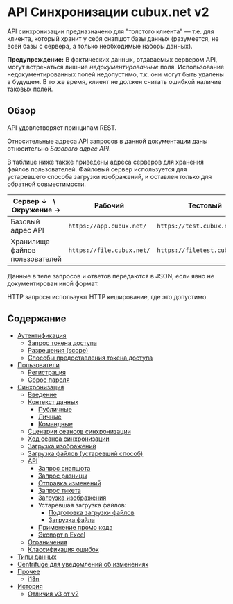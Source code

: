 API Синхронизации cubux.net v2
==============================

API синхронизации предназначено для "толстого клиента" — т.е. для
клиента, который хранит у себя снапшот базы данных (разумеется, не всей
базы с сервера, а только необходимые наборы данных).

**Предупреждение:** В фактических данных, отдаваемых сервером API, могут
встречаться лишние _недокументированные_ поля. Использование
недокументированных полей недопустимо, т.к. они могут быть удалены в
будущем. В то же время, клиент не должен считать ошибкой наличие таковых
полей.


Обзор
-----

API удовлетворяет принципам REST.

Относительные адреса API запросов в данной документации даны
относительно _Базового адрес API_.

В таблице ниже также приведены адреса серверов для хранения файлов
пользователей. Файловый сервер используется для устаревшего способа
загрузки изображений, и оставлен только для обратной совместимости.

Сервер ↓   \   Окружение →     | Рабочий                   | Тестовый
------------------------------ | ------------------------- | --------
Базовый адрес API              | `https://app.cubux.net/`  | `https://test.cubux.net/`
Хранилище файлов пользователей | `https://file.cubux.net/` | `https://filetest.cubux.net/`

Данные в теле запросов и ответов передаются в JSON, если явно не
документирован иной формат.

HTTP запросы используют HTTP кеширование, где это допустимо.


Содержание
----------

*   [Аутентификация](auth/README.md)
    *   [Запрос токена доступа](auth/request.md)
    *   [Разрешения (scope)](auth/scopes.md)
    *   [Способы предоставления токена доступа](auth/grant_types.md)
*   [Пользователи](user/README.md)
    *   [Регистрация](user/sign-up.md)
    *   [Сброс пароля](user/password-reset.md)
*   [Синхронизация](sync/README.md)
    *   [Введение](sync/01-intro.md)
    *   [Контекст данных](sync/02-context.md)
        *   [Публичные](sync/context/global.md)
        *   [Личные](sync/context/user.md)
        *   [Командные](sync/context/team.md)
    *   [Сценарии сеансов синхронизации](sync/03-scenarios.md)
    *   [Ход сеанса синхронизации](sync/04-workflow.md)
    *   [Загрузка изображений](sync/10-images.md)
    *   [Загрузка файлов (устаревший способ)](sync/10-uploads.old.md)
    *   [API](sync/api/README.md)
        *   [Запрос снапшота](sync/api/snapshot.md)
        *   [Запрос разницы](sync/api/diff.md)
        *   [Отправка изменений](sync/api/submit.md)
        *   [Запрос тикета](sync/api/ticket.md)
        *   [Загрузка изображения](sync/api/upload-image.md)
        *   Устаревшая загрузка файлов:
            *   [Подготовка загрузки файлов](sync/api/uploader.old.md)
            *   [Загрузка файла](sync/api/upload.old.md)
        *   [Применение промо кода](sync/api/apply-promo-code.md)
        *   [Экспорт в Excel](sync/api/export-xls.md)
    *   [Ограничения](sync/20-limitations.md)
    *   [Классификация ошибок](sync/30-errors.md)
*   [Типы данных](type/README.md)
*   [Centrifuge для уведомлений об изменениях](centrifuge/README.md)
*   [Прочее](misc/README.md)
    *   [i18n](misc/i18n.md)
*   [История](history/README.md)
    *   [Отличия v3 от v2](history/v3.md)
